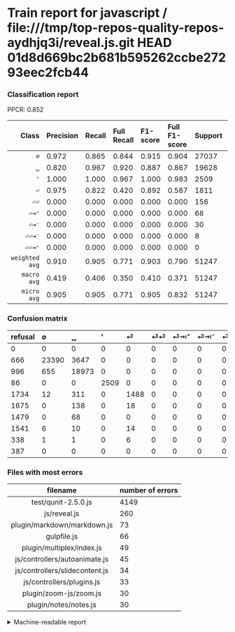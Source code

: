 # Train report for javascript / file:///tmp/top-repos-quality-repos-aydhjq3i/reveal.js.git HEAD 01d8d669bc2b681b595262ccbe27293eec2fcb44

### Classification report

PPCR: 0.852

| Class | Precision | Recall | Full Recall | F1-score | Full F1-score | Support | Full Support | PPCR |
|------:|:----------|:-------|:------------|:---------|:---------|:--------|:-------------|:-----|
| `∅` | 0.972| 0.865| 0.844| 0.915| 0.904| 27037| 27703| 0.976 |
| `␣` | 0.820| 0.967| 0.920| 0.887| 0.867| 19628| 20624| 0.952 |
| `'` | 1.000| 1.000| 0.967| 1.000| 0.983| 2509| 2595| 0.967 |
| `⏎` | 0.975| 0.822| 0.420| 0.892| 0.587| 1811| 3545| 0.511 |
| `⏎⏎` | 0.000| 0.000| 0.000| 0.000| 0.000| 156| 1831| 0.085 |
| `⏎⇥⁺` | 0.000| 0.000| 0.000| 0.000| 0.000| 68| 1547| 0.044 |
| `⏎⇥⁻` | 0.000| 0.000| 0.000| 0.000| 0.000| 30| 1571| 0.019 |
| `⏎⏎⇥⁻` | 0.000| 0.000| 0.000| 0.000| 0.000| 8| 346| 0.023 |
| `⏎⏎⇥⁺` | 0.000| 0.000| 0.000| 0.000| 0.000| 0| 387| 0.000 |
| `weighted avg` | 0.910| 0.905| 0.771| 0.903| 0.790| 51247| 60149| 0.852 |
| `macro avg` | 0.419| 0.406| 0.350| 0.410| 0.371| 51247| 60149| 0.852 |
| `micro avg` | 0.905| 0.905| 0.771| 0.905| 0.832| 51247| 60149| 0.852 |

### Confusion matrix

|refusal|  ∅| ␣| '| ⏎| ⏎⏎| ⏎⇥⁺| ⏎⇥⁻| ⏎⏎⇥⁻| ⏎⏎⇥⁺| 
|:---|:---|:---|:---|:---|:---|:---|:---|:---|:---|
|0 |0 |0 |0 |0 |0 |0 |0 |0 |0 |
|666 |23390 |3647 |0 |0 |0 |0 |0 |0 |0 |
|996 |655 |18973 |0 |0 |0 |0 |0 |0 |0 |
|86 |0 |0 |2509 |0 |0 |0 |0 |0 |0 |
|1734 |12 |311 |0 |1488 |0 |0 |0 |0 |0 |
|1675 |0 |138 |0 |18 |0 |0 |0 |0 |0 |
|1479 |0 |68 |0 |0 |0 |0 |0 |0 |0 |
|1541 |6 |10 |0 |14 |0 |0 |0 |0 |0 |
|338 |1 |1 |0 |6 |0 |0 |0 |0 |0 |
|387 |0 |0 |0 |0 |0 |0 |0 |0 |0 |

### Files with most errors

| filename | number of errors|
|:----:|:-----|
| test/qunit-2.5.0.js | 4149 |
| js/reveal.js | 260 |
| plugin/markdown/markdown.js | 73 |
| gulpfile.js | 66 |
| plugin/multiplex/index.js | 49 |
| js/controllers/autoanimate.js | 45 |
| js/controllers/slidecontent.js | 34 |
| js/controllers/plugins.js | 33 |
| plugin/zoom-js/zoom.js | 30 |
| plugin/notes/notes.js | 30 |

<details>
    <summary>Machine-readable report</summary>
```json
{
  "cl_report": {"\u0027": {"f1-score": 1.0, "precision": 1.0, "recall": 1.0, "support": 2509}, "macro avg": {"f1-score": 0.410483020393176, "precision": 0.4185253886967561, "recall": 0.40593173099140456, "support": 51247}, "micro avg": {"f1-score": 0.9046383202919195, "precision": 0.9046383202919195, "recall": 0.9046383202919195, "support": 51247}, "weighted avg": {"f1-score": 0.9032063721084891, "precision": 0.910150927471256, "recall": 0.9046383202919195, "support": 51247}, "\u2205": {"f1-score": 0.9154419678675564, "precision": 0.9719913563829787, "recall": 0.8651107741243481, "support": 27037}, "\u23ce": {"f1-score": 0.8918189991009888, "precision": 0.9750982961992136, "recall": 0.8216454997239094, "support": 1811}, "\u23ce\u21e5\u207a": {"f1-score": 0.0, "precision": 0.0, "recall": 0.0, "support": 68}, "\u23ce\u21e5\u207b": {"f1-score": 0.0, "precision": 0.0, "recall": 0.0, "support": 30}, "\u23ce\u23ce": {"f1-score": 0.0, "precision": 0.0, "recall": 0.0, "support": 156}, "\u23ce\u23ce\u21e5\u207a": {"f1-score": 0.0, "precision": 0.0, "recall": 0.0, "support": 0}, "\u23ce\u23ce\u21e5\u207b": {"f1-score": 0.0, "precision": 0.0, "recall": 0.0, "support": 8}, "\u2423": {"f1-score": 0.8870862165700392, "precision": 0.8196388456886124, "recall": 0.9666293050743835, "support": 19628}},
  "cl_report_full": {"\u0027": {"f1-score": 0.9831504702194358, "precision": 1.0, "recall": 0.966859344894027, "support": 2595}, "macro avg": {"f1-score": 0.3711758531172836, "precision": 0.4185253886967561, "recall": 0.3500962211463321, "support": 60149}, "micro avg": {"f1-score": 0.832345865201623, "precision": 0.9046383202919195, "recall": 0.7707526309664333, "support": 60149}, "weighted avg": {"f1-score": 0.7904521341267651, "precision": 0.8293243704697636, "recall": 0.7707526309664333, "support": 60149}, "\u2205": {"f1-score": 0.9036644966870786, "precision": 0.9719913563829787, "recall": 0.8443128903006895, "support": 27703}, "\u23ce": {"f1-score": 0.5868664957602051, "precision": 0.9750982961992136, "recall": 0.41974612129760225, "support": 3545}, "\u23ce\u21e5\u207a": {"f1-score": 0.0, "precision": 0.0, "recall": 0.0, "support": 1547}, "\u23ce\u21e5\u207b": {"f1-score": 0.0, "precision": 0.0, "recall": 0.0, "support": 1571}, "\u23ce\u23ce": {"f1-score": 0.0, "precision": 0.0, "recall": 0.0, "support": 1831}, "\u23ce\u23ce\u21e5\u207a": {"f1-score": 0.0, "precision": 0.0, "recall": 0.0, "support": 387}, "\u23ce\u23ce\u21e5\u207b": {"f1-score": 0.0, "precision": 0.0, "recall": 0.0, "support": 346}, "\u2423": {"f1-score": 0.866901215388833, "precision": 0.8196388456886124, "recall": 0.9199476338246703, "support": 20624}},
  "ppcr": 0.8520008645197759
}
```
</details>

